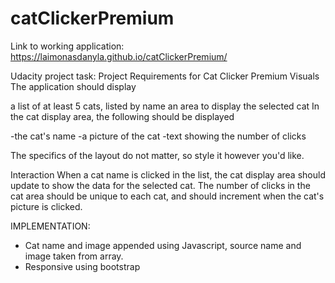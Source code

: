 # catClickerPremium


Link to working application:
https://laimonasdanyla.github.io/catClickerPremium/


Udacity project task:
Project Requirements for Cat Clicker Premium
Visuals
The application should display

a list of at least 5 cats, listed by name
an area to display the selected cat
In the cat display area, the following should be displayed

-the cat's name
-a picture of the cat
-text showing the number of clicks

The specifics of the layout do not matter, so style it however you'd like.

Interaction
When a cat name is clicked in the list, the cat display area should update to show the data for the selected cat.
The number of clicks in the cat area should be unique to each cat, and should increment when the cat's picture is clicked.

IMPLEMENTATION:
- Cat name and image appended using Javascript, source name and image taken from array.
- Responsive using bootstrap
